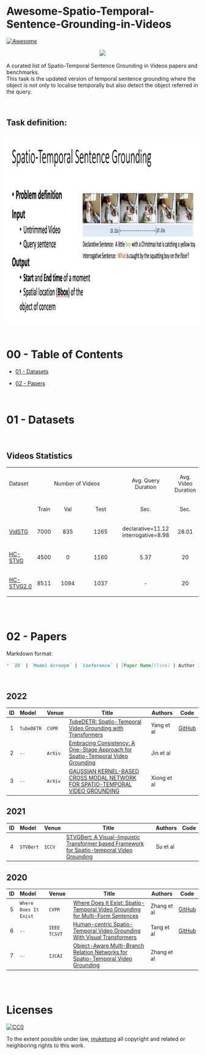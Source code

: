 # Awesome-Spatio-Temporal-Sentence-Grounding-in-Videos
[![Awesome](https://awesome.re/badge.svg)](https://awesome.re)

<p valign="middle"> <p align="center">  
  <img width="250" src="https://camo.githubusercontent.com/1131548cf666e1150ebd2a52f44776d539f06324/68747470733a2f2f63646e2e7261776769742e636f6d2f73696e647265736f726875732f617765736f6d652f6d61737465722f6d656469612f6c6f676f2e737667" "Awesome!">
</p>

A curated list of Spatio-Temporal Sentence Grounding in Videos papers and benchmarks.  <br/>
This task is the updated version of temporal sentence grounding where the object is not only to localise temporally but also detect the object referred in the query.

<br/>

## Task definition:

  <div align="center" valign="middle"><img height="500px" src="figs/pd.png"></div>

<br/>

# 00 - Table of Contents

* [01 - Datasets](#01%20-%20Datasets)
<!-- * [02 - Benchmark Results](#02%20-%20Benchmark%20Results) -->
* [02 - Papers](#03%20-%20Papers)

<br/>

# 01 - Datasets

<br/>

## Videos Statistics

<table style="table-layout: fixed; margin: 0; padding: 0; ">
  <colgroup>
       <col span="0" style="width: 10%;">
       <col span="0" style="width: 10%;">
       <col span="0" style="width: 20%;">
       <col span="0" style="width: 30%;">
       <col span="0" style="width: 20%;">
       <col span="0" style="width: 10%;">
    </colgroup>
  <tr>
    <td> <p valign="middle"> <p align="left">     Dataset         </p></p></td>
    <td colspan="3"> <p valign="middle"> <p align="center">  Number of Videos </p></p></td>
    <td> <p valign="middle"> <p align="center">   Avg. Query<br/>Duration </p></p></td>
    <td> <p valign="middle"> <p align="center">   Avg. Video<br/>Duration </p></p></td>
  </tr>
  <tr>
    <td></td>
    <td> <p valign="middle"> <p align="center"> Train   </p></p></td>
    <td> <p valign="middle"> <p align="center"> Val     </p></p></td>
    <td> <p valign="middle"> <p align="center"> Test    </p></p></td>
    <td><p valign="middle"> <p align="center">  Sec. </p></p></td>
    <td><p valign="middle"> <p align="center">  Sec.   </p></p></td>
  </tr>
  <tr>
    <td> <p valign="middle"> <p align="left">   <a href="http://www.coli.uni-saarland.de/projects/smile/page.php?id=software">VidSTG</a>              </p></p></td>
    <td> <p valign="middle"> <p align="center"> 7000    </p></p></td>
    <td> <p valign="middle"> <p align="center"> 835    </p></p></td>
    <td> <p valign="middle"> <p align="center"> 1265   </p></p></td>
    <td> <p valign="middle"> <p align="center">  declarative=11.12 <br/> interrogative=8.98  </p></p></td>
    <td> <p valign="middle"> <p align="center"> 28.01  </p></p></td>
  </tr>
  <tr>
    <td> <p valign="middle"> <p align="left">   <a href="https://github.com/tzhhhh123/HC-STVG">HC-STVG</a> </p></p></td>
    <td> <p valign="middle"> <p align="center"> 4500 </p></p></td>
    <td> <p valign="middle"> <p align="center"> 0    </p></p></td>
    <td> <p valign="middle"> <p align="center"> 1160 </p></p></td>
    <td> <p valign="middle"> <p align="center"> 5.37 </p></p></td>
    <td> <p valign="middle"> <p align="center"> 20 </p></p></td>
  </tr>
  <tr>
    <td> <p valign="middle"> <p align="left">   <a href="https://github.com/tzhhhh123/HC-STVG">HC-STVG2.0</a> </p></p></td>
    <td> <p valign="middle"> <p align="center"> 8511 </p></p></td>
    <td> <p valign="middle"> <p align="center"> 1094 </p></p></td>
    <td> <p valign="middle"> <p align="center"> 1037 </p></p></td>
    <td> <p valign="middle"> <p align="center"> - </p></p></td>
    <td> <p valign="middle"> <p align="center"> 20 </p></p></td>
  </tr>
</table>

<!-- <br/> -->

<!-- ## Sentences Statistics

<table style="table-layout: fixed; margin: 0; padding: 0; ">
  <colgroup>
       <col span="0" style="width: 10%;">
       <col span="0" style="width: 10%;">
       <col span="0" style="width: 20%;">
       <col span="0" style="width: 30%;">
       <col span="0" style="width: 20%;">
       <col span="0" style="width: 10%;">
    </colgroup>
  <tr>
    <td> <p valign="middle"> <p align="left">     Dataset         </p></p></td>
    <td> <p valign="middle"> <p align="center">   Features<br/>(Download) </p></p></td>
    <td colspan="3"> <p valign="middle"> <p align="center">  Number of Queries </p></p></td>
    <td> <p valign="middle"> <p align="center">   Avg.<br/>Tokens </p></p></td>
    <td> <p valign="middle"> <p align="center">   Total<br/>Tokens </p></p></td>
  </tr>
  <tr>
    <td></td>
    <td></td>
    <td> <p valign="middle"> <p align="center"> Train   </p></p></td>
    <td> <p valign="middle"> <p align="center"> Val     </p></p></td>
    <td> <p valign="middle"> <p align="center"> Test    </p></p></td>
    <td><p valign="middle"> <p align="center">   </p></p></td>
    <td><p valign="middle"> <p align="center"> (Millions)  </p></p></td>
  </tr>
  <tr>
    <td> <p valign="middle"> <p align="left">   <a href="http://www.coli.uni-saarland.de/projects/smile/page.php?id=software">TACoS</a>              </p></p></td>
    <td> <p valign="middle"> <p align="center">       </p></p></td>
    <td> <p valign="middle"> <p align="center"> 10146 </p></p></td>
    <td> <p valign="middle"> <p align="center"> 4589  </p></p></td>
    <td> <p valign="middle"> <p align="center"> 4083  </p></p></td>
    <td> <p valign="middle"> <p align="center"> 10.5  </p></p></td>
    <td> <p valign="middle"> <p align="center"> 0.2   </p></p></td>
  </tr>
  <tr>
    <td> <p valign="middle"> <p align="left">   <a href="https://allenai.org/plato/charades/">Charades-STA</a> </p></p></td>
    <td> <p valign="middle"> <p align="center">       </p></p></td>
    <td> <p valign="middle"> <p align="center"> 12404 </p></p></td>
    <td> <p valign="middle"> <p align="center"> 0     </p></p></td>
    <td> <p valign="middle"> <p align="center"> 3720  </p></p></td>
    <td> <p valign="middle"> <p align="center"> 7.2   </p></p></td>
    <td> <p valign="middle"> <p align="center"> 0.1   </p></p></td>
  </tr>
  <tr>
    <td> <p valign="middle"> <p align="left">   <a href="https://github.com/LisaAnne/LocalizingMoments">DiDeMo</a> </p></p></td>
    <td> <p valign="middle"> <p align="center">       </p></p></td>
    <td> <p valign="middle"> <p align="center"> 33005 </p></p></td>
    <td> <p valign="middle"> <p align="center"> 4180  </p></p></td>
    <td> <p valign="middle"> <p align="center"> 4021  </p></p></td>
    <td> <p valign="middle"> <p align="center"> 8.0   </p></p></td>
    <td> <p valign="middle"> <p align="center"> 0.3   </p></p></td>
  </tr>
  <tr>
    <td> <p valign="middle"> <p align="left">   <a href="http://cs.stanford.edu/people/ranjaykrishna/densevid/">ActivityNet Captions</a>             </p></p></td>
    <td> <p valign="middle"> <p align="center">       </p></p></td>
    <td> <p valign="middle"> <p align="center"> 37421 </p></p></td>
    <td> <p valign="middle"> <p align="center"> 17505 (val1)<br/>17031(val2) </p></p></td>
    <td> <p valign="middle"> <p align="center"> ?     </p></p></td>
    <td> <p valign="middle"> <p align="center"> 14.8  </p></p></td>
    <td> <p valign="middle"> <p align="center"> 1.0   </p></p></td>
  </tr>
  <tr>
    <td> <p valign="middle"> <p align="left">   <a href="">MAD</a> </p></p></td>
    <td> <p valign="middle"> <p align="center"> <a href="">CLIP</a></p></p></td>
    <td> <p valign="middle"> <p align="center"> 280183    </p></p></td>
    <td> <p valign="middle"> <p align="center"> 32064     </p></p></td>
    <td> <p valign="middle"> <p align="center"> 72044    </p></p></td>
    <td> <p valign="middle"> <p align="center"> 12.7 </p></p></td>
    <td> <p valign="middle"> <p align="center"> 5.0 </p></p></td>
  </tr>
</table>

</br> -->

<!-- ## Language Statistics - (Unique tokens)

<table style="table-layout: fixed; margin: 0; padding: 0; ">
  <colgroup>
       <col span="0" style="width: 10%;">
       <col span="0" style="width: 10%;">
       <col span="0" style="width: 20%;">
       <col span="0" style="width: 30%;">
       <col span="0" style="width: 20%;">
       <col span="0" style="width: 10%;">
    </colgroup>
  <tr>
    <td> <p valign="middle"> <p align="left">    Dataset    </p></p></td>
    <td> <p valign="middle"> <p align="center">  Adjectives </p></p></td>
    <td> <p valign="middle"> <p align="center">  Nouns      </p></p></td>
    <td> <p valign="middle"> <p align="center">  Verbs      </p></p></td>
    <td> <p valign="middle"> <p align="center">  Vocabulary </p></p></td>
  </tr>
  <tr>
    <td> <p valign="middle"> <p align="left">   <a href="http://www.coli.uni-saarland.de/projects/smile/page.php?id=software">TACoS</a>              </p></p></td>
    <td> <p valign="middle"> <p align="center"> 0.2 K  </p></p></td>
    <td> <p valign="middle"> <p align="center"> 0.9 K  </p></p></td>
    <td> <p valign="middle"> <p align="center"> 0.6 K  </p></p></td>
    <td> <p valign="middle"> <p align="center"> 2.3 K  </p></p></td>
  </tr>
  <tr>
    <td> <p valign="middle"> <p align="left">   <a href="https://allenai.org/plato/charades/">Charades-STA</a> </p></p></td>
    <td> <p valign="middle"> <p align="center"> 0.1 K  </p></p></td>
    <td> <p valign="middle"> <p align="center"> 0.6 K  </p></p></td>
    <td> <p valign="middle"> <p align="center"> 0.4 K  </p></p></td>
    <td> <p valign="middle"> <p align="center"> 1.3 K  </p></p></td>
  </tr>
  <tr>
    <td> <p valign="middle"> <p align="left">   <a href="https://github.com/LisaAnne/LocalizingMoments">DiDeMo</a> </p></p></td>
    <td> <p valign="middle"> <p align="center"> 0.6 K </p></p></td>
    <td> <p valign="middle"> <p align="center"> 4.1 K  </p></p></td>
    <td> <p valign="middle"> <p align="center"> 1.9 K  </p></p></td>
    <td> <p valign="middle"> <p align="center"> 7.5 K  </p></p></td>
  </tr>
  <tr>
    <td> <p valign="middle"> <p align="left">   <a href="http://cs.stanford.edu/people/ranjaykrishna/densevid/">ActivityNet Captions</a>             </p></p></td>
    <td> <p valign="middle"> <p align="center"> 1.1 K  </p></p></td>
    <td> <p valign="middle"> <p align="center"> 7.4 K  </p></p></td>
    <td> <p valign="middle"> <p align="center"> 3.7 K  </p></p></td>
    <td> <p valign="middle"> <p align="center"> 15.4 K </p></p></td>
  </tr>
  <tr>
    <td> <p valign="middle"> <p align="left">   <a href="https://github.com/Soldelli/MAD">MAD</a> </p></p></td>
    <td> <p valign="middle"> <p align="center"> 5.3 K  </p></p></td>
    <td> <p valign="middle"> <p align="center"> 35.5 K </p></p></td>
    <td> <p valign="middle"> <p align="center"> 13.1 K </p></p></td>
    <td> <p valign="middle"> <p align="center"> 61.4 K </p></p></td>
  </tr>
</table>



<!-- 
<br/><br/>

# 02 - Benchmark Results
* Evaluation metric: Recall@k for IoU=m ([link](https://medium.com/qloo/popular-evaluation-metrics-in-recommender-systems-explained-324ff2fb427d)).

* NOTE: For Activitynet-Captions, val1 / val2 or a combination of the two splits is used for evaluation. The most common choice is to use val1 as a validation set and val2 as a testing set. This is necessary as the official test set is withheld for competitions purposes. 

### Methods can be classified in:
* FS: Fully supervised
* WS: Weakly supervised
* RL: Reinforcement Learning

### Format
```markdown
* `Model` [ID](link) | `Features` |  R@k IoU=m |...| R@k IoU=m | Method |
```

Hit the paper `ID` to fast-forward to the paper details (link to pdf, venue, year, author and link to GitHub repo).

<br/>

### ActivityNet Captions (val 1)

| Models&nbsp;&nbsp;&nbsp;&nbsp;&nbsp;&nbsp;&nbsp;&nbsp;&nbsp;&nbsp;&nbsp;&nbsp;&nbsp;&nbsp;&nbsp;&nbsp;&nbsp;&nbsp;&nbsp; | Features &nbsp;&nbsp;&nbsp;| R@1<br/>IoU0.3 | R@1<br/>IoU0.5 | R@1<br/>IoU0.7 | R@5<br/>IoU0.3 | R@5<br/>IoU0.5| R@5<br/>IoU0.7| Method |
| :---                       |:---:| :---: | :---: | :---: | :---: | :---: | :---: | :---:  | 
| ACRN          [[12]](#2018)| C3D | 31.29 | 16.17 |   -   |   -   |   -   |   -   | FS
| A2C           [[19]](#2019)| C3D |   -   | 36.90 |   -   |   -   |   -   |   -   | RL
| DEBUG         [[27]](#2019)| C3D | 55.91 | 39.72 |   -   |   -   |   -   |   -   | FS
| ExCL          [[28]](#2019)| I3D | 63.00 | 43.60 | 23.60 |   -   |   -   |   -   | FS
| TSP-PRL       [[37]](#2020)| C3D | 56.08 | 38.76 |   -   |   -   |   -   |   -   | RL
| GDP           [[40]](#2020)| C3D | 56.17 | 39.27 |   -   |   -   |   -   |   -   | FS
| DRN           [[41]](#2020)| C3D |   -   | 42.49 | 22.25 |   -   | 71.85 | 45.96 | FS
| VSLNet        [[48]](#2020)| I3D | 63.16 | 43.22 | 26.16 |   -   |   -   |   -   | FS

<br/>

### ActivityNet Captions (val 2)

| Models | Features | R@1<br/>IoU0.3 | R@1<br/>IoU0.5 | R@1<br/>IoU0.7 | R@5<br/>IoU0.3 | R@5<br/>IoU0.5| R@5<br/>IoU0.7| Method |
| :---                       |:---:| :---: | :---: | :---: | :---: | :---: | :---: | :---:  | 
| CTRL          [[6]](#2017)  | C3D | 47.43 | 29.01 |   -   | 75.32 | 59.17 |   -   | FS 
| TGN [[10]](#2018) | C3D<br/>VGG16<br/>Inception-V4 | 43.81<br/>42.24<br/>45.51 | 27.93<br/>23.90<br/>28.47 | 11.86<br/>-<br/>- | 54.56<br/>51.82<br/>57.32 | 44.20<br/> 40.17<br/>43.33 | 24.84<br/>-<br/>- | FS
| QSPN          [[17]](#2019) | C3D | 52.12 | 33.26 |   -   | 77.72 | 62.39 |   -   | FS
| WSDEC-W       [[26]](#2019) |     |  62.7 | 42.00 | 23.3  |   -   |   -   |   -   | WS
| WSLLN         [[26]](#2019) |     |  75.4 | 42.80 | 22.7  |   -   |   -   |   -   | WS 
| CMIN          [[29]](#2019) | C3D | 64.41 | 44.62 | 24.48 | 82.39 | 69.66 | 52.96 | FS
| 2D-TAN (pool) [[38]](#2020) | C3D | 59.45 | 44.51 | 26.54 | 85.53 | 77.13 | 61.96 | FS
| 2D-TAN (conv) [[38]](#2020) | C3D | 58.75 | 44.05 | 27.38 | 85.65 | 76.65 | 62.26 | FS
| SCN           [[39]](#2020) | C3D | 47.23 | 29.22 |   -   | 71.45 | 55.69 |   -   | WS
| DRN           [[41]](#2020) | C3D |   -   | 45.45 | 24.36 |   -   | 77.97 | 50.30 | FS
| HVTG          [[45]](#2020) | OBJ | 57.60 | 40.15 | 18.27 |   -   |   -   |   -   | FS
| PMI           [[46]](#2020) | C3D | 59.69 | 38.28 | 17.83 |   -   |   -   |   -   | FS
| DPIN          [[54]](#2020) | C3D | 62.40 | 47.27 | 28.31 | 87.52 | 77.45 | 60.03 | FS
| FIAN          [[55]](#2020) | C3D | 64.10 | 47.90 | 29.81 | 87.59 | 77.64 | 59.66 | FS
| CSMGAN        [[56]](#2020) | C3D | 68.52 | 49.11 | 29.15 | 87.68 | 77.43 | 59.63 | FS
| SMRN          [[58]](#2020) | C3D |   -   | 42.97 | 26.79 |   -   | 76.46 | 60.51 | FS
| VLG-Net       [[67]](#2021) | C3D |   -   | 46.32 | 29.82 |   -   | 77.15 | 63.33 | FS

<br/>

### ActivityNet Captions (val 1 + val2)

| Models&nbsp;&nbsp;&nbsp;&nbsp;&nbsp;&nbsp;&nbsp;&nbsp;&nbsp;&nbsp;&nbsp;&nbsp;&nbsp;&nbsp;&nbsp;&nbsp;&nbsp;&nbsp;&nbsp; | Features &nbsp;&nbsp;&nbsp;| R@1<br/>IoU0.3 | R@1<br/>IoU0.5 | R@1<br/>IoU0.7 | R@5<br/>IoU0.3 | R@5<br/>IoU0.5| R@5<br/>IoU0.7| Method |
| :---                       |:---:| :---: | :---: | :---: | :---: | :---: | :---: | :---:  | 
| QSPN          [[17]](#2019)| C3D | 45.30 | 27.70 | 13.60 | 75.70 | 59.20 | 38.30 | FS  
| ABLR          [[20]](#2019)| C3D | 55.67 | 36.79 |   -   |   -   |   -   |   -   | RL
| SCDM          [[25]](#2019)| C3D | 54.80 | 36.75 | 19.86 | 77.29 | 64.99 | 41.53 | FS
| CBP           [[36]](#2020)| C3D | 54.30 | 35.76 | 17.80 | 77.63 | 65.89 | 46.20 | FS
| LGI           [[43]](#2020)| C3D | 58.52 | 41.51 | 23.07 |   -   |   -   |   -   | FS
| TripNet       [[47]](#2020)| C3D | 48.42 | 32.19 | 13.93 |   -   |   -   |   -   | RL
| TMLGA         [[49]](#2020)| I3D | 51.28 | 33.04 | 19.26 |   -   |   -   |   -   | FS
  
<br/>

### TACoS (test)

| Models&nbsp;&nbsp;&nbsp;&nbsp;&nbsp;&nbsp;&nbsp;&nbsp;&nbsp;&nbsp;&nbsp;&nbsp;&nbsp;&nbsp;&nbsp;&nbsp;&nbsp;&nbsp;&nbsp; | Features | R@1<br/>IoU0.1 | R@1<br/>IoU0.3 | R@1<br/>IoU0.5 | R@1<br/>IoU0.7 | R@5<br/>IoU0.1 | R@5<br/>IoU0.3 | R@5<br/>IoU0.5| R@5<br/>IoU0.7| Method |
| :---                       |  :---:  | :---: | :---: | :---: | :---: | :---: | :---: | :---: | :---: | :---: | 
| CTRL          [[6]](#2017) |   C3D   | 24.32 | 18.32 | 13.30 |   -   | 48.73 | 36.69 | 25.42 |   -   | FS
| TGN           [[10]](#2018)|   C3D   | 41.87 | 21.77 | 18.90 | 11.88 | 53.40 | 39.06 | 31.02 | 15.26 | FS
| ACRN          [[12]](#2018)|   C3D   | 24.22 | 19.52 | 14.62 |   -   | 47.42 | 34.97 | 24.88 |   -   | FS
| MCF           [[13]](#2019)|   C3D   | 25.84 | 18.64 | 12.53 |   -   | 52.96 | 37.13 | 24.73 |   -   | FS
| ROLE          [[14]](#2018)|   C3D   | 20.37 | 15.38 |  9.94 |   -   | 45.45 | 31.17 | 20.13 |   -   | FS
| VAL           [[15]](#2018)|   C3D   | 25.74 | 19.76 | 14.74 |   -   | 51.87 | 38.55 | 26.52 |   -   | FS
| QSPN          [[17]](#2019)|   C3D   | 25.31 | 20.15 | 15.23 |   -   | 53.21 | 36.72 | 25.30 |   -   | FS
| ABLR          [[20]](#2019)|   C3D   | 34.70 | 19.50 |  9.40 |   -   |   -   |   -   |   -   |   -   | FS
| SAP           [[21]](#2019)|  VGG16  | 31.15 |   -   | 18.24 |   -   | 53.51 |   -   | 28.11 |   -   | FS
| SMRL          [[24]](#2019)|  VGG16  | 26.51 | 20.25 | 15.95 |   -   | 50.01 | 38.47 | 27.84 |   -   | RL
| SCDM          [[25]](#2019)|   C3D   |   -   | 26.11 | 21.17 |   -   |   -   | 40.16 | 32.18 |   -   | FS
| DEBUG         [[27]](#2019)|   C3D   | 41.15 | 23.45 | 11.72 |   -   |   -   |   -   |   -   |   -   | FS
| ExCL          [[28]](#2019)|   I3D   |   -   | 45.50 | 28.00 | 13.80 |   -   |   -   |   -   |   -   | FS
| CMIN          [[29]](#2019)| C3D<br/>I3D | 36.88<br/>41.73 | 27.33<br/>32.35  | 19.57<br/>22.54  |-<br/>- | 64.93<br/>69.15 | 43.35<br/>50.75 | 28.53<br/>32.11 | -<br/>- | FS
| SLTA     [[31]](#2019)|C3D +<br/>FRCNN| 23.13 | 17.07 | 11.92 |   -   | 46.52 | 32.90 | 20.86 |   -   | FS
| ACL-K         [[32]](#2019)|   C3D    | 31.64 | 24.17 | 20.01 |   -   | 57.85 | 42.15 | 30.66 |   -   | FS
| CBP           [[36]](#2020)|   C3D    |   -   | 27.31 | 24.79 | 19.10 |   -   | 43.64 | 37.40 | 25.59 | FS
| 2D-TAN (Pool) [[38]](#2020)|   C3D    | 47.59 | 37.29 | 25.32 |   -   | 70.31 | 57.81 | 45.04 |   -   | FS
| 2D-TAN convl) [[38]](#2020)|   C3D    | 46.44 | 35.22 | 25.19 |   -   | 74.43 | 56.94 | 44.21 |   -   | FS
| GDP           [[40]](#2020)|   C3D    | 39.68 | 24.14 | 13.50 |   -   |   -   |   -   |   -   |   -   | FS
| DRN           [[41]](#2020)|   C3D    |   -   |   -   | 23.17 |   -   |   -   |   -   | 33.36 |   -   | FS
| TripNet       [[47]](#2020)|   C3D    |   -   | 23.95 | 19.17 | 9.52  |   -   |   -   |   -   |   -   | RL
| VSLNet        [[48]](#2020)|   I3D    | 29.61 | 24.27 | 20.03 |   -   |   -   |   -   |   -   |   -   | FS
| TMLGA         [[49]](#2020)|   I3D    |   -   | 24.54 | 21.65 | 16.46 |   -   |   -   |   -   |   -   | FS
| DPIN          [[54]](#2020)|   C3D    | 59.04 | 46.74 | 32.92 |   -   | 75.78 | 62.16 | 50.26 |   -   | FS 
| FIAN          [[55]](#2020)|   C3D    | 39.55 | 33.87 | 28.58 |   -   | 56.14 | 47.76 | 39.16 |   -   | FS 
| CSMGAN        [[56]](#2020)|   C3D    | 42.74 | 33.90 | 27.09 |   -   | 68.97 | 53.98 | 41.22 |   -   | FS 
| SMRN          [[58]](#2020)|   C3D    | 50.44 | 42.49 | 32.07 |   -   | 77.28 | 66.63 | 52.84 |   -   | FS
| LGN           [[64]](#2020)|   C3D    | 52.46 | 41.71 | 30.57 |   -   | 76.86 | 63.06 | 50.76 |   -   | FS
| VLG-Net       [[67]](#2021)|   C3D    | 57.21 | 45.46 | 34.19 |   -   | 81.80 | 70.38 | 56.56 |   -   | FS 

<br/>

### DiDeMo (test)

| Models &nbsp;&nbsp;&nbsp;&nbsp;&nbsp;&nbsp;&nbsp;&nbsp;&nbsp;&nbsp;&nbsp;&nbsp;&nbsp;&nbsp;&nbsp;&nbsp;&nbsp;&nbsp;&nbsp;&nbsp;&nbsp;| Features | R@1<br/>IoU0.5 | R@1<br/>IoU0.7 | R@1<br/>IoU1.0 | R@5<br/>IoU0.5 | R@5<br/>IoU0.7 | R@5<br/>IoU1.0 | Method |
| :---                       |  :---:      | :---: | :---: | :---: | :---: | :---: | :---: | :---: |
| MCN           [[5]](#2017) | VGG16<br/>Flow<br/>VGG16+Flow<br/>VGG16+Flow+TEF     |   -<br/>-<br/>-<br/>-   | -<br/>-<br/>-<br/>- | 13.10<br/>18.35<br/>19.88<br/>28.10  |   -<br/>-<br/>-<br/>-   | -<br/>-<br/>-<br/>- | 44.82<br/>56.25<br/>62.39<br/>78.21 |  FS
| TMN           [[9]](#2018) | VGG16<br/>Flow<br/>VGG16+Flow|   -<br/>-<br/>   | -<br/>-<br/>- | 18.71<br/>19.90<br/>22.92  | -<br/>-<br/>- | -<br/>-<br/>- | 72.97<br/>75.14<br/>76.08 | FS
| TGN           [[10]](#2018)| VGG16<br/>Flow<br/>VGG16+Flow|   -<br/>-<br/>   | -<br/>-<br/>- | 24.28<br/>27.52<br/>28.23  | -<br/>-<br/>- | -<br/>-<br/>- | 71.43<br/>76.94<br/>79.26 | FS
| ACRN          [[12]](#2018)|    VGG16    | 27.44 | 16.65 |   -   | 69.43 | 29.45 |   -   | FS
| ROLE          [[14]](#2018)|    VGG16    | 29.40 | 15.68 |   -   | 70.72 | 33.08 |   -   | FS
| MAN           [[22]](#2019)|     TAN     |   -   |   -   | 27.02 |   -   |   -   | 81.70 | FS
| TGA           [[23]](#2019)| VGG16+Flow  |   -   |   -   | 12.19 |   -   |   -   | 39.74 | WS
| SMRL          [[24]](#2019)| VGG16+FRCNN |   -   |   -   | 31.06 |   -   |   -   | 80.45 | RL
| WSLLN         [[26]](#2019)| VGG16<br/>Flow|-<br/>-|-<br/>-| 19.40<br/>18.40  |-<br/>-|-<br/>-| 53.10<br/>54.40 | WS
| SLTA          [[31]](#2019)| VGG16+FRCNN | 30.92 | 17.16 |   -   | 70.18 | 33.87 |   -   | FS
|VLANet         [[44]](#2020)|    VGG16    |   -   |   -   | 19.32 |   -   |   -   | 65.68 | WS
| RTBPN         [[51]](#2020)| VGG16<br/>Flow<br/>VGG16+Flow|   -<br/>-<br/>   | -<br/>-<br/>- | 20.38<br/>20.52<br/>20.79  | -<br/>-<br/>- | -<br/>-<br/>- | 55.88<br/>57.72<br/>60.26 | WS 
| VLG-Net       [[67]](#2021)|    VGG16    | 33.35 | 25.57 | 25.57 | 88.86 | 71.72 | 71.65 | FS
| LoGAN         [[69]](#2020)|  VGG16+Flow |   -   |    -  | 39.20 |   -   |   -   | 64.04 | WS 
 
<br/>

### Charades-STA (test)

| Models        | Features   | R@1<br/>IoU0.3 | R@1<br/>IoU0.5 | R@1<br/>IoU0.7 | R@5<br/>IoU0.3 | R@5<br/>IoU0.5 | R@5<br/>IoU0.7 | Method |
| :---                       |     :---:    | :---: | :---: | :---: | :---: | :---: | :---: | :---: |
| CTRL          [[6]](#2017) |      C3D     |   -   | 23.63 | 8.89  |   -   | 58.92 | 29.52 | FS
| ACRN          [[12]](#2018)|      C3D     |   -   | 20.26 | 7.64  |   -   | 71.99 | 27.79 | FS
| ROLE          [[14]](#2018)|      C3D     |   -   | 21.74 | 7.82  |   -   | 70.37 | 30.06 | FS
| VAL           [[15]](#2018)|      C3D     |   -   | 23.12 | 9.16  |   -   | 61.26 | 27.98 | FS
| ASST          [[16]](#2018)|      C3D     |   -   | 42.72 | 24.06 |   -   | 71.32 | 43.98 | FS
| QSPN          [[17]](#2019)|      C3D     | 54.70 | 35.60 | 15.80 | 95.80 | 79.40 | 45.40 | FS
| ABLR          [[20]](#2019)|      C3D     |   -   | 24.36 | 9.01  |   -   |   -   |   -   | FS
| SAP           [[21]](#2019)|     VGG16    |   -   | 27.42 | 13.36 |   -   | 66.37 | 38.15 | FS
| MAN           [[22]](#2019)|VGG16<br/>I3D | -<br/>- | 41.24<br/>46.53 | 20.54<br/>22.72 | -<br/>- | 83.21<br/>86.23 | 51.85<br/>53.72 | FS
| TGA           [[23]](#2019)|      ---     | 32.14 | 19.94 | 8.84  | 56.58 | 65.52 | 33.51 | WS |
| SMRL          [[24]](#2019)|     VGG16    |   -   | 24.36 | 11.17 |   -   | 61.25 | 32.08 | RL
| SCDM          [[25]](#2019)|      I3D     |   -   | 54.44 | 33.43 |   -   | 74.43 | 58.08 | FS
| DEBUG         [[27]](#2019)|      C3D     |   -   | 37.39 | 17.69 |   -   |   -   |   -   | FS
| ExCL          [[28]](#2019)|      I3D     | 65.10 | 44.10 | 22.40 |   -   |   -   |   -   | FS
| SLTA          [[31]](#2019)|   C3D+FRCNN  |   -   | 22.81 |  8.25 |   -   | 72.39 | 31.46 | FS
| ACL           [[32]](#2019)|      C3D     |   -   | 26.47 | 11.23 |   -   | 61.51 | 33.23 | FS
| ACL-K         [[32]](#2019)|      C3D     |   -   | 30.48 | 12.20 |   -   | 64.84 | 35.13 | FS
| CBP           [[36]](#2020)|      C3D     |   -   | 36.80 | 18.87 |   -   | 70.94 | 50.19 | FS
| TSP-PRL       [[37]](#2020)|      C3D     |   -   | 37.39 | 17.69 |   -   |   -   |   -   | RL
| TSP-PRL       [[37]](#2020)|  Two Streams |   -   | 45.30 | 24.73 |   -   |   -   |   -   | RL
| 2D-TAN (pool) [[38]](#2020)|     VGG16    |   -   | 39.70 | 23.31 |   -   | 80.32 | 51.26 | FS
| 2D-TAN (conv) [[38]](#2020)|     VGG16    |   -   | 39.81 | 23.25 |   -   | 79.33 | 52.15 | FS
| SCN           [[39]](#2020)|      C3D     | 42.96 |  23.58 | 9.97 | 95.56 | 71.80 | 38.87 | WS
| GDP           [[40]](#2020)|      C3D     |   -   | 39.47 | 18.49 |   -   |   -   |   -   | FS
| DRN           [[41]](#2020)| VGG16<br/>C3D<br/>I3D    |   -<br/>-<br/>-   | 42.90<br/>45.40<br/>53.09 | 23.68<br/>26.40<br/>31.75 |   -<br/>-<br/>-   | 87.80<br/>88.01<br/>89.06 | 54.87<br/>55.38<br/>60.05 | FS
| LGI           [[43]](#2020)|      I3D     |   -   | 59.46 | 35.48 |   -   |   -   |   -   | FS
| VLANet        [[44]](#2020)|      C3D     |   -   |  31.83 | 14.17 |   -   | 82.85 | 33.09 | WS
| HVTG          [[45]](#2020)|     FRCNN    |   -   | 47.27 | 23.30 |   -   |   -   |   -   | FS
| PMI           [[46]](#2020)|      C3D     |   -   | 39.73 | 19.27 |   -   |   -   |   -   | FS
| TripNet       [[47]](#2020)|      C3D     | 51.33 | 38.29 | 16.07 |   -   |   -   |   -   | RL
| VSLNet        [[48]](#2020)|      I3D     |   -   | 54.19 | 35.22 |   -   |   -   |   -   | FS
| TMLGA         [[49]](#2020)|      I3D     | 67.53 | 52.02 | 33.74 |   -   |   -   |   -   | FS
| RTBPN         [[51]](#2020)|      C3D     | 60.04 | 32.36 | 13.24 | 97.48 | 71.85 | 41.18 | WS
| DPIN          [[54]](#2020)|     VGG16    |   -   | 47.98 | 26.96 |   -   | 85.53 | 55.00 | FS
| FIAN          [[55]](#2020)|      I3D     |   -   | 58.55 | 37.72 |   -   | 87.80 | 63.52 | FS
| WSTG          [[61]](#2020)|      ---     | 39.80 | 27.30 | 12.90 |   -   |   -   |   -   | WS
| LGN           [[64]](#2020)|     VGG16    |   -   | 48.15 | 26.67 |   -   | 86.80 | 53.01 | FS
| LoGAN         [[69]](#2020)|      C3D     |   -   |  34.68 | 14.54 |   -   | 74.30 | 39.11 | WS
| AVMR          [[53]](#2020)|    ResNet    | 77.72 | 54.59 |   -   | 88.92 | 72.78 |   -   | WS -->

<br/><br/>

# 02 - Papers
Markdown format:

```markdown
* `ID` | `Model Acronym` | `Conference` | [Paper Name](link) | Author 1 et al |  [GitHub](link)
```

<br/>

## 2022

|ID| Model | Venue | Title | Authors | Code  |
| :---: | :--- | :--- | --- | ---------- | :---: |
|1| `TubeDETR` | `CVPR`| [TubeDETR: Spatio-Temporal Video Grounding with Transformers](https://arxiv.org/abs/2203.16434) | Yang et al | [GitHub](https://github.com/antoyang/TubeDETR)
|2| `--` | `ArXiv`| [Embracing Consistency: A One-Stage Approach for Spatio-Temporal Video Grounding](https://arxiv.org/pdf/2209.13306.pdf) | Jin et al | 
|3| `--` | `ArXiv`| [GAUSSIAN KERNEL-BASED CROSS MODAL NETWORK FOR SPATIO-TEMPORAL VIDEO GROUNDING](https://arxiv.org/pdf/2207.00744.pdf) | Xiong et al | 



## 2021

|ID| Model | Venue | Title | Authors | Code  |
| :---: | :--- | :--- | --- | ---------- | :---: |
|4| `STVBert` | `ICCV`| [STVGBert: A Visual-linguistic Transformer based Framework for Spatio-temporal Video Grounding](https://openaccess.thecvf.com/content/ICCV2021/papers/Yang_SAT_2D_Semantics_Assisted_Training_for_3D_Visual_Grounding_ICCV_2021_paper.pdf) | Su et al | 


## 2020

|ID| Model | Venue | Title | Authors | Code  |
| :---: | :--- | :--- | --- | ---------- | :---: |
|5| `Where Does It Exist` | `CVPR`| [Where Does It Exist: Spatio-Temporal Video Grounding for Multi-Form Sentences](https://arxiv.org/abs/2001.06891) | Zhang et al | [GitHub](https://github.com/Guaranteer/VidSTG-Dataset)
|6| `--` | `IEEE TCSVT`| [Human-centric Spatio-Temporal Video Grounding With Visual Transformers](https://arxiv.org/abs/2201.02848) | Tang et al | [GitHub](https://github.com/tzhhhh123/HC-STVG)
|7| `--` | `IJCAI`| [Object-Aware Multi-Branch Relation Networks for Spatio-Temporal Video Grounding](https://www.ijcai.org/proceedings/2020/0149.pdf) | Zhang et al |




<!-- ## Analysis and Surveys
|ID| Model | Venue | Title | Authors  | Code  |
| :---: | :---: | :--- | --- | ---------- | :---: |
|-  |`--`  | `BMVC 2020` | [Uncovering Hidden Challenges in Query-Based Video Moment Retrieval](https://arxiv.org/pdf/2009.00325.pdf) | Otani et al | 
|-  |`--`  | `AAAI 2022`  | [A Closer Look at Temporal Sentence Grounding in Videos: Datasets and Metrics](https://arxiv.org/pdf/2101.09028.pdf) | Yuan et al | [GitHub](https://github.com/yytzsy/grounding_changing_distribution)
|-  |`--`  | `ArXiv 2021` | [A Survey on Temporal Sentence Grounding in Videos](https://arxiv.org/pdf/2109.08039.pdf) | LAN et al | 
|-  |`--`  | `ArXiv 2022` | [he Elements of Temporal Sentence Grounding in Videos: A Survey and Future Directions](https://arxiv.org/pdf/2201.08071.pdf) | Zhang et al | 
|-| `--` | `Arxiv`| [A Survey on Natural Language Video Localization](https://arxiv.org/abs/2104.00234) | Liu et al |


<br/>

## Early works
|ID| Model | Venue | Title | Authors  | Code  |
| :---: | :---: | :--- | --- | ---------- | :---: |
|1|`--`  | `ACL 2013`    | [Grounded Language Learning from Video Described with Sentences](https://www.aclweb.org/anthology/P13-1006/) |  Yu et al
|2|`--`  | `CVPR 2014`   | [Visual Semantic Search: Retrieving Videos via Complex Textual Queries](<https://www.cv-foundation.org/openaccess/content_cvpr_2014/papers/Lin_Visual_Semantic_Search_2014_CVPR_paper.pdf>) |  Lin et al
|3|`--`  | `AAAI 2015`   |  [Jointly Modeling Deep Video and Compositional Text to Bridge Vision and Language in a Unified Framework](https://www.aaai.org/ocs/index.php/AAAI/AAAI15/paper/view/9734) | Xu et al
|4|`--`  |  `IJCAI 2016` | [Unsupervised Alignment of Actions in Video with Text Descriptions](https://pdfs.semanticscholar.org/5893/7d427ff36e1470b18120245148355047e4ea.pdf) |  Song et al
 
 <br/>

## 2017

|ID| Model | Venue | Title | Authors  | Code  |
| :---: | :--- | :--- | --- | ---------- | :---: |
|5| `MCN`   | `ICCV`  | [Localizing Moments in Video with Natural Language](https://arxiv.org/abs/1708.01641)  | Hendricks et al | [GitHub](https://github.com/LisaAnne/LocalizingMoments)|
|6| `CTRL`  | `ICCV`  | [TALL: Temporal Activity Localization via Language Query](https://arxiv.org/abs/1705.02101)  | Gao et al | [GitHub](<https://github.com/jiyanggao/TALL>)  |
|7| `--`    | `ArXiv` | [Where to Play: Retrieval of Video Segments using Natural-Language Queries](<https://arxiv.org/abs/1707.00251>) | Lee et al | 

<br/>

## 2018

|ID| Model | Venue | Title | Authors | Code  |
| :---: | :--- | :--- | --- | ---------- | :---: |
|8|`FIFO` | `ECCV`   | [Find and Focus: Retrieve and Localize Video Events with Natural Language Queries](<http://openaccess.thecvf.com/content_ECCV_2018/papers/Dian_SHAO_Find_and_Focus_ECCV_2018_paper.pdf>) | Shao et al | | 
|9|`TMN`  | `ECCV`   | [Temporal Modular Networks for Retrieving Complex Compositional Activities in Videos](<http://svl.stanford.edu/assets/papers/liu2018eccv.pdf>)  | Liu et al | |
|10|`TGN`  | `EMNLP`  | [Temporally Grounding Natural Sentence in Video](<https://aclweb.org/anthology/papers/D/D18/D18-1015/>)  | Chen et al | [GitHub](https://github.com/JaywongWang/TGN)
|11|`TEMPO`| `EMNLP`  | [Localizing Moments in Video with Temporal Language](<https://arxiv.org/abs/1809.01337>)                 | Hendricks et al | [GitHub](https://github.com/LisaAnne/TemporalLanguageRelease)
|12|`ACRN` | `SIGIR`  | [Attentive Moment Retrieval in Videos](http://staff.ustc.edu.cn/~hexn/papers/sigir18-video-retrieval.pdf)| Liu et al | [GitHub](https://sigir2018.wixsite.com/acrn)
|13|`MCF`  | `IJCAI`  | [Multi-modal Circulant Fusion for Video-to-Language and Backward](https://pdfs.semanticscholar.org/e2e5/cef45c60c52fb0d0415cca6cbf35beab3873.pdf) | Wu et al | [GitHub](<https://github.com/AmingWu/Multi-modal-Circulant-Fusion/>)
|14|`ROLE` | `ACM MM` | [Cross-modal Moment Localization in Videos](https://liqiangnie.github.io/paper/p843-liu.pdf)             |  Liu et al |  [GitHub](https://acmmm18.wixsite.com/role)
|15|`VAL`  | `PRCM`   | [VAL: Visual-attention action localizer](https://link.springer.com/content/pdf/10.1007%2F978-3-030-00767-6_32.pdf) | Song et al 
|16|`ASST` | `ArXiv`  | [Attentive Sequence to Sequence Translation for Localizing Clips of Interest by Natural Language Descriptions](https://arxiv.org/pdf/1808.08803.pdf) | Ning et al 

<br/>

## 2019
|ID| Model | Venue | Title | Authors | Code  |
| :---: | :--- | :--- | --- | ---------- | :---: |
|17|`QSPN`| `AAAI` | [Multilevel Language and Vision Integration for Text-to-Clip Retrieval](<https://arxiv.org/abs/1804.05113>)| Xu et al | [GitHub](<https://github.com/VisionLearningGroup/Text-to-Clip_Retrieval>)
|18|`LNet`| `AAAI` | [Localizing Natural Language in Videos ](https://www.aaai.org/ojs/index.php/AAAI/article/view/4827/4700)| Chen et al
|19|`A2C` | `AAAI` | [Read, Watch, and Move: Reinforcement Learning for Temporally Grounding Natural Language Descriptions in Videos](https://arxiv.org/abs/1901.06829)| Dongliang et al | [GitHub](https://github.com/WuJie1010/Temporally-language-grounding)
|20|`ABLR`| `AAAI` | [To Find Where You Talk: Temporal Sentence Localization in Video with Attention Based Location Regression](http://arxiv.org/abs/1804.07014)| Yuan et al | [GitHub](https://github.com/yytzsy/ABLR_GitHub)
|21|`SAP` | `AAAI` | [Semantic Proposal for Activity Localization in Videos via Sentence Query](http://yugangjiang.info/publication/19AAAI-actionlocalization.pdf)| Chen et al
|22|`MAN`| `CVPR` | [MAN: Moment Alignment Network for Natural Language Moment Retrieval via Iterative Graph Adjustment](https://arxiv.org/abs/1812.00087)| Zhang et al | [GitHub](https://github.com/dazhang-cv/MAN)
|23|`TGA`| `CVPR` | [Weakly Supervised Video Moment Retrieval From Text Queries](<https://arxiv.org/abs/1904.03282>)| Mithun et al | [GitHub](https://github.com/niluthpol/weak_supervised_video_moment)
|24|`SMRL`| `CVPR` | [Language-Driven Temporal Activity Localization_ A Semantic Matching Reinforcement Learning Model](<http://openaccess.thecvf.com/content_CVPR_2019/papers/Wang_Language-Driven_Temporal_Activity_Localization_A_Semantic_Matching_Reinforcement_Learning_Model_CVPR_2019_paper.pdf>)|  Wang et al 
|25|`SCDM`| `NIPS` | [Semantic Conditioned Dynamic Modulation for Temporal Sentence Grounding in Videos](https://arxiv.org/pdf/1910.14303.pdf)| Yuan et al | [GitHub](https://github.com/yytzsy/SCDM)
|26|`WSLLN`| `EMNLP` | [WSLLN: Weakly Supervised Natural Language Localization Networks](https://arxiv.org/abs/1909.00239)| Gao et al 
|27|`DEBUG`| `EMNLP` | [DEBUG: A Dense Bottom-Up Grounding Approach for Natural Language Video Localization](https://www.aclweb.org/anthology/D19-1518.pdf)| Lu et al
|28|`ExCL`| `NAACL` | [ExCL: Extractive Clip Localization Using Natural Language Descriptions](https://arxiv.org/abs/1904.02755)| Ghosh et al
|29|`CMIN`| `SIGIR` | [Cross-Modal Interaction Networks for Query-Based Moment Retrieval in Videos](https://arxiv.org/abs/1906.02497)| Zhang et al |  [GitHub](https://github.com/ikuinen/CMIN_moment_retrieval)
|30|`CMIN`| `IEEE` | [Moment Retrieval via Cross-Modal Interaction Networks With Query Reconstruction](https://ieeexplore.ieee.org/stamp/stamp.jsp?tp=&arnumber=8962274&tag=1)| Zhang et al | [GitHub](https://github.com/ikuinen/CMIN_moment_retrieval)
|31|`SLTA`| `ICMR` | [Cross-Modal Video Moment Retrieval with Spatial and Language-Temporal Attention](https://dl.acm.org/citation.cfm?id=3325019)| Jiang et al | [GitHub](https://github.com/BonnieHuangxin/SLTA)
|32|`ACL`| `WACV` | [MAC: Mining Activity Concepts for Language-based Temporal Localization](https://arxiv.org/abs/1811.08925)| Ge et al | [GitHub](https://github.com/runzhouge/MAC)
|33|`WSSTG`| `ACL` | [Weakly-Supervised Spatio-Temporally Grounding Natural Sentence in Video](https://www.aclweb.org/anthology/P19-1183.pdf)| Chen et al | [GitHub](https://github.com/zfchenUnique/WSSTG)
|34|`TCMN`| `ACM` | [Exploiting Temporal Relationships in Video Moment Localization with Natural Language](https://arxiv.org/pdf/1908.03846.pdf)| Zhang et al | [GitHub](https://github.com/Sy-Zhang/TCMN-Release)
|35|`CAL`| `ArXiv` | [Temporal Localization of Moments in Video Collections with Natural Language](https://arxiv.org/abs/1907.12763v1)| Escorcia et al| [GitHub](https://github.com/escorciav/moments-retrieval-page)

 <br/>

## 2020
|ID| Model | Venue | Title | Authors | Code  |
| :---: | :--- | :--- | --- | ---------- | :---: |
|36|`CBP`    | `AAAI` | [Temporally Grounding Language Queries in Videos by Contextual Boundary-aware Prediction](https://arxiv.org/pdf/1909.05010.pdf) | Wang et al | [GitHub](https://github.com/JaywongWang/CBP)
|37|`TSP-PRL`| `AAAI` | [Tree-Structured Policy based Progressive Reinforcement Learning for Temporally Language Grounding in Video](https://arxiv.org/pdf/238.06680.pdf)| Wu et al| [GitHub](https://github.com/WuJie1010/TSP-PRL)
|38|`2DTAN`  | `AAAI` | [Learning 2D Temporal Localization Networks for Moment Localization with Natural Language](https://arxiv.org/abs/1912.03590) | Zhang et al | [GitHub1](https://github.com/microsoft/2D-TAN), [GitHub2](https://github.com/ChenJoya/2dtan)
|39|`SCN`    | `AAAI` | [Weakly-Supervised Video Moment Retrieval via Semantic Completion Network](https://arxiv.org/pdf/1911.08199.pdf) | Lin et al | | 
|40|`GDP`    | `AAAI` | [Rethinking the Bottom-Up Framework for Query-based Video Localization](https://zjuchenlong.github.io/papers/AAAI_2020.pdf) |  Chen et al | 
|41|`DRN`    | `CVPR` | [Dense Regression Network for Video Grounding](http://openaccess.thecvf.com/content_CVPR_2020/papers/Zeng_Dense_Regression_Network_for_Video_Grounding_CVPR_2020_paper.pdf) | Zeng et al | [GitHub](https://github.com/Alvin-Zeng/DRN)
|42|`STGRN`  | `CVPR` | [Where Does It Exist: Spatio-Temporal Video Grounding for Multi-Form Sentences](http://openaccess.thecvf.com/content_CVPR_2020/papers/Zhang_Where_Does_It_Exist_Spatio-Temporal_Video_Grounding_for_Multi-Form_Sentences_CVPR_2020_paper.pdf) | Zhang et al | [GitHub](https://github.com/Guaranteer/VidSTG-Dataset)
|43|`LGI`    | `CVPR` | [Local-Global Video-Text Interactions for Temporal Grounding](http://openaccess.thecvf.com/content_CVPR_2020/papers/Mun_Local-Global_Video-Text_Interactions_for_Temporal_Grounding_CVPR_2020_paper.pdf) |  Mun et al | [GitHub](https://github.com/JonghwanMun/LGI4temporalgrounding)
|44|`VLANet` | `ECCV` | [VLANet: Video-Language Alignment Network for Weakly-Supervised Video Moment Retrieval](https://www.ecva.net/papers/eccv_2020/papers_ECCV/papers/123730154.pdf) | Ma et al | 
|45|`HVTG`   | `ECCV` | [Hierarchical Visual-Textual Graph for Temporal Activity Localization via Language](https://www.ecva.net/papers/eccv_2020/papers_ECCV/papers/123650596.pdf) | Chen et al | [GitHub](https://github.com/forwchen/HVTG)
|46|`PMI`    | `ECCV` | [Learning Modality Interaction for Temporal Sentence Localization and Event Captioning in Videos](https://www.ecva.net/papers/eccv_2020/papers_ECCV/papers/123490324.pdf) | Chen et al | 
|47|`TripNet`| `BMVC` | [Tripping through time Efficient Localization of Activities in Videos](https://arxiv.org/pdf/1904.09936.pdf) | Hahn et al | 
|48|`VSLNet` | `ACL`  | [Span-based Localizing Network for Natural Language Video Localization](https://arxiv.org/pdf/2004.13931.pdf) | Zhang et al  | [GitHub](https://github.com/IsaacChanghau/VSLNet)
|49|`TMLGA`  | `WACV` | [Proposal-free Temporal Moment Localization of a Natural-Language Query in Video using Guided Attention](http://openaccess.thecvf.com/content_WACV_2020/papers/Rodriguez_Proposal-free_Temporal_Moment_Localization_of_a_Natural-Language_Query_in_Video_WACV_2020_paper.pdf) |  Rodriguez-Opazo et al| [GitHub](https://github.com/crodriguezo/TMLGA)
|50|`--`     | `NIPS` | [Counterfactual Contrastive Learning for Weakly-Supervised Vision-Language Grounding](https://papers.nips.cc/paper/2020/file/d27b95cac4c27feb850aaa4070cc4675-Paper.pdf) |  Zhang et al | 
|51|`RTBPN`  | `ACM`  | [Regularized Two-Branch Proposal Networks for Weakly-Supervised Moment Retrieval in Videos](https://dl.acm.org/doi/pdf/10.1145/3394171.3413967) |  Zhang et al | 
|52|`STRONG` | `ACM`  | [STRONG: Spatio-Temporal Reinforcement Learning for Cross-Modal Video Moment Localization](http://data-science.ustc.edu.cn/_upload/article/files/c4/4f/10f4da284171a6275429698edccf/16741411-8b8b-405a-90a8-5c4baac1c620.pdf) | Cao et al | 
|53|`AVMR`   | `ACM`  | [Adversarial Video Moment Retrieval by Jointly Modeling Ranking and Localization](https://dl.acm.org/doi/pdf/10.1145/3394171.3413841) | Cao et al | 
|54|`DPIN`   | `ACM`  | [Dual Path Interaction Network for Video Moment Localization](https://dl.acm.org/doi/abs/10.1145/3394171.3413975) | Wang et al | 
|55|`FIAN`   | `ACM`  | [Fine-grained Iterative Attention Network for Temporal Language Localization in Videos](https://dl.acm.org/doi/abs/10.1145/3394171.3414053) | Qu et al | 
|56|`CSMGAN` | `ACM`  | [Jointly Cross- and Self-Modal Graph Attention Network for Query-Based Moment Localization](https://dl.acm.org/doi/abs/10.1145/3394171.3414026) | Liu et all|  [GitHub](https://github.com/liudaizong/CSMGAN)
|57|`--`      | `DAVU`  | [Cross-Modality Video Segment Retrieval with Ensemble Learning](https://link.springer.com/chapter/10.1007/978-3-030-30671-7_5#Sec12) | Yu et al | 
|58|`SMRN`    | `ISNN`  | [Semantic Modulation Based Residual Network for Temporal Language Queries Grounding in Video](https://link.springer.com/chapter/10.1007/978-3-030-64221-1_11) |Chen et al | 
|59|`--`    | `Journal`  | [Cross-modal video moment retrieval based on visual-textual relationship alignment](https://engine.scichina.com/publisher/scp/journal/SSI/50/6/10.1360/SSI-2019-0292?slug=fulltext) |  Chen et al| 
|60|`--`    | `ArXiv`  | [Video Moment Retrieval via Natural Language Queries](https://arxiv.org/abs/2009.02406) | Yu et al | 
|61|`WSTG`| `ArXiv`  | [Look Closer to Ground Better: Weakly-Supervised Temporal Grounding of Sentence in Video](https://arxiv.org/pdf/2001.09308.pdf) | Chen et al | 
|62|`MARN`| `ArXiv`  | [Weakly-Supervised Multi-Level Attentional Reconstruction Network for Grounding Textual Queries in Videos](https://arxiv.org/pdf/2003.07048.pdf) | Song et al | 
|63|`LGN` | `ArXiv`  | [Language Guided Networks for Cross-modal Moment Retrieval](https://arxiv.org/pdf/2006.10457.pdf) | Liu et al | 
|64|`ACRM`| `ArXiv`  | [Frame-wise Cross-modal Match for Video Moment Retrieval](https://arxiv.org/abs/2009.10434) | Tang et al | 
|65|`CMA` | `ArXiv`  | [A Simple Yet Effective Method for Video Temporal Grounding with Cross-Modality Attention](https://arxiv.org/pdf/2009.11232.pdf) |  Zhang et al| 
|66|`--`  | `ArXiv`  | [Natural Language Video Localization: A Revisit in Span-based Question Answering Framework](https://arxiv.org/pdf/2102.13558.pdf) | Zhang et al | 

<br/>

## 2021

|ID| Model | Venue | Title | Authors | Code  |
| :---: | :--- | :--- | --- | ---------- | :---: |
|67|`VLG-Net`| `ICCVW`  | [VLG-Net: Video-Language Graph Matching Network for Video Grounding](https://arxiv.org/pdf/2011.10132.pdf) | Soldan et al | [GitHub](https://github.com/Soldelli/VLG-Net)
|68|`LoGAN`| `WACV`  | [LoGAN: Latent Graph Co-Attention Network for Weakly-Supervised Video Moment Retrieval](https://openaccess.thecvf.com/content/WACV2021/papers/Tan_LoGAN_Latent_Graph_Co-Attention_Network_for_Weakly-Supervised_Video_Moment_Retrieval_WACV_2021_paper.pdf) | Tan et al | 
|69|`CBLN` | `CVPR` | [Context-aware Biaffine Localizing Network for Temporal Sentence Grounding](https://arxiv.org/pdf/2103.11555.pdf) | Liu et al | [GitHub](https://github.com/liudaizong/CBLN)
|70|`DeNet`| `CVPR` | [Embracing Uncertainty: Decoupling and De-bias for Robust Temporal Grounding](https://arxiv.org/pdf/2103.16848.pdf) | Zhou et al |
|70| `DORi` |`WACV`| [DORi: Discovering Object Relationships for Moment Localization of a Natural Language Query in a Video](https://openaccess.thecvf.com/content/WACV2021/papers/Rodriguez-Opazo_DORi_Discovering_Object_Relationships_for_Moment_Localization_of_a_Natural_WACV_2021_paper.pdf) |  Rodriguez-Opazo et al | [GitHub](https://github.com/crodriguezo/DORi.git)
|71| `PEARL ` | `WACV`| [Natural Language Video Moment Localization Through Query-Controlled Temporal Convolution](https://www.ecse.rpi.edu/~rjradke/papers/zhang-wacv22.pdf) |  Zhang et al |
|72| `IVG-DCL` | `CVPR`| [Interventional Video Grounding With Dual Contrastive Learning](https://openaccess.thecvf.com/content/CVPR2021/papers/Nan_Interventional_Video_Grounding_With_Dual_Contrastive_Learning_CVPR_2021_paper.pdf) |  Nan et al | [GitHub](https://github.com/nanguoshun/IVG)
|73| `SMIN` | `CVPR`| [Structured Multi-Level Interaction Network for Video Moment Localization via Language Query](https://openaccess.thecvf.com/content/CVPR2021/papers/Wang_Structured_Multi-Level_Interaction_Network_for_Video_Moment_Localization_via_Language_CVPR_2021_paper.pdf) |  Wang et al |
|74| `--` | `CVPR`| [Multi-Stage Aggregated Transformer Network for Temporal Language Localization in Videos](https://openaccess.thecvf.com/content/CVPR2021/papers/Zhang_Multi-Stage_Aggregated_Transformer_Network_for_Temporal_Language_Localization_in_Videos_CVPR_2021_paper.pdf) | Zhang et al |
|75| `MMRG` | `CVPR`| [Multi-Modal Relational Graph for Cross-Modal Video Moment Retrieval](https://openaccess.thecvf.com/content/CVPR2021/html/Zeng_Multi-Modal_Relational_Graph_for_Cross-Modal_Video_Moment_Retrieval_CVPR_2021_paper.html) |  Zeng et al |
|76| `CPN` | `CVPR`| [Cascaded Prediction Network via Segment Tree for Temporal Video Grounding](https://openaccess.thecvf.com/content/CVPR2021/html/Zhao_Cascaded_Prediction_Network_via_Segment_Tree_for_Temporal_Video_Grounding_CVPR_2021_paper.html) | Zhao et al |
|77| `CRM` | `CVPR`| [Cross-Sentence Temporal and Semantic Relations in Video Activity Localisation](https://openaccess.thecvf.com/content/ICCV2021/papers/Huang_Cross-Sentence_Temporal_and_Semantic_Relations_in_Video_Activity_Localisation_ICCV_2021_paper.pdf) | Huang et al |
|78| `FVMR` | `CVPR`| [Fast Video Moment Retrieval](https://openaccess.thecvf.com/content/ICCV2021/papers/Gao_Fast_Video_Moment_Retrieval_ICCV_2021_paper.pdf) | Gao et al |
|79| `RMN` | `ACL`| [Reasoning Step-by-Step: Temporal Sentence Localization in Videos via Deep Rectification-Modulation Network](https://aclanthology.org/2020.coling-main.167/) | Liu et al |
|80| `--` | `ACL`| [Fine-grained Semantic Alignment Network for Weakly Supervised Temporal Language Grounding](https://aclanthology.org/2021.findings-emnlp.9.pdf) | Wang et al |
|81| `VCA` | `ACM`| [Visual Co-Occurrence Alignment Learning for Weakly-Supervised Video Moment Retrieval](https://dl.acm.org/doi/pdf/10.1145/3474085.3475278) | Wang et al |
|82| `CI-MHA` | `ACM`| [Cross Interaction Network for Natural Language Guided Video Moment Retrieval](https://dl.acm.org/doi/10.1145/3404835.3463021) | Yu et al |
|83| `MABAN` | `Journal`| [MABAN: Multi-Agent Boundary-Aware Network for Natural Language Moment Retrieval](https://ieeexplore.ieee.org/abstract/document/9451629?casa_token=B2wdbvbslGMAAAAA:3c6oGK-klY3MFYSfIFbMr33gt1LMIwQL5tRW51lrWnLqJypiv42h6q2WPIitU_dptIAhr_lXWxfRKI8) | Yu et al |
|84| `CFSTRI` | `Journal`| [Coarse-to-Fine Spatial-Temporal Relationship Inference for Temporal Sentence Grounding](https://ieeexplore.ieee.org/abstract/document/9475486) | Qi et al |
|85| `--` | `Journal`| [Regularized Two Granularity Loss Function for Weakly Supervised Video Moment Retrieval](https://ieeexplore.ieee.org/abstract/document/9580967) | Teng et al |
|86| `ACRM` | `Journal`| [Frame-wise Cross-modal Matching for Video Moment Retrieval](https://ieeexplore.ieee.org/abstract/document/9374685) | Tang et al |
|87| `DCT-net` | `Journal`| [DCT-net: A deep co-interactive transformer network for video temporal grounding](https://www.sciencedirect.com/science/article/pii/S0262885621000883) | Qi et al |
|88| `SV-VMR` | `Journal`| [Diving Into The Relations: Leveraging Semantic and Visual Structures For Video Moment Retrieval](https://ieeexplore.ieee.org/abstract/document/9428369) | Wu et al |
|89| `CAN` | `Journal`| [Context-aware network with foreground recalibration for grounding natural language in video](https://link.springer.com/article/10.1007/s00521-021-05807-z) | Chen et al |
|90| `--` | `Journal`| [Multi-scale 2D Representation Learning for weakly-supervised moment retrieval](https://ieeexplore.ieee.org/abstract/document/9412712) | Li et al |
|91| `LCNet` | `Journal`| [Local Correspondence Network for Weakly Supervised Temporal Sentence Grounding](https://ieeexplore.ieee.org/abstract/document/9356448) | Yang et al |
|92| `CLEAR` | `Journal`| [Coarse-to-Fine Semantic Alignment for Cross-Modal Moment Localization](https://ieeexplore.ieee.org/abstract/document/9464749) | Hu et al |
|93| `VSLNet` | `Journal`| [Natural Language Video Localization: A Revisit in Span-based Question Answering Framework](https://ieeexplore.ieee.org/abstract/document/9361191) | Zhang et al |
|94| `VSRNet` | `Journal`| [VSRNet: End-to-end video segment retrieval with text query](https://www.sciencedirect.com/science/article/pii/S0031320321002144) | Sun et al |
|95| `MS-2D-TAN` | `Journal`| [Multi-Scale 2D Temporal Adjacency Networks for Moment Localization with Natural Language](https://ieeexplore.ieee.org/abstract/document/9580623) | Zhang et al | [GitHub](https://github.com/microsoft/2D-TAN/tree/ms-2d-tan)
|96| `U-VMR` | `Journal`| [Learning Video Moment Retrieval Without a Single Annotated Video](https://ieeexplore.ieee.org/abstract/document/9415694) | Gao et al |
|97| `CPNet` | `AAAI`| [Proposal-Free Video Grounding with Contextual Pyramid Network](https://www.aaai.org/AAAI21Papers/AAAI-9134.LiK.pdf) | Li et al |
|98| `DepNet` | `AAAI`| [Dense Events Grounding in Video](http://www.muyadong.com/paper/3254_PeijunB.pdf) | Bao et al |
|99| `BPNet` | `AAAI`| [Boundary Proposal Network for Two-Stage Natural Language Video Localization](https://www.aaai.org/AAAI21Papers/AAAI-6267.XiaoS.pdf) | Xiao et al | 
|100| `STVGBert` | `ICCV`| [STVGBert: A Visual-Linguistic Transformer Based Framework for Spatio-Temporal Video Grounding](https://openaccess.thecvf.com/content/ICCV2021/html/Su_STVGBert_A_Visual-Linguistic_Transformer_Based_Framework_for_Spatio-Temporal_Video_Grounding_ICCV_2021_paper.html) | Su et al |
|101| `BSP` | `ICCV`| [Boundary-sensitive Pre-training for Temporal Localization in Videos](https://openaccess.thecvf.com/content/ICCV2021/papers/Xu_Boundary-Sensitive_Pre-Training_for_Temporal_Localization_in_Videos_ICCV_2021_paper.pdf) | Xu et al | [GitHub](https://github.com/frostinassiky/bsp)
|102| `SSCS` | `ICCV`| [Support-Set Based Cross-Supervision for Video Grounding](https://openaccess.thecvf.com/content/ICCV2021/papers/Ding_Support-Set_Based_Cross-Supervision_for_Video_Grounding_ICCV_2021_paper.pdf) | Ding et al |
|103| `DCM` | `SIGIR`| [Deconfounded Video Moment Retrieval with Causal Intervention](https://arxiv.org/pdf/2106.01534.pdf) | Yang et al | [GitHub](https://github.com/Xun-Yang/Causal_Video_Moment_Retrieval)
|104| `--` | `Arxiv`| [Video Moment Retrieval with Text Query Considering Many-to-Many Correspondence Using Potentially Relevant Pair](https://arxiv.org/abs/2106.13566) |  Maeoki et al |
|105| `HDRR` | `Arxiv`| [Hierarchical Deep Residual Reasoning for Temporal Moment Localization](https://arxiv.org/pdf/2111.00417.pdf) |  Ma et al | [GitHub](https://github.com/ddlBoJack/HDRR)
|106| `RaNet` | `EMNLP`| [Relation-aware Video Reading Comprehension for Temporal Language Grounding](https://arxiv.org/abs/2110.05717) | Gao et al |[GitHub](https://github.com/Huntersxsx/RaNet)
|107| `GTR` | `Arxiv`| [On Pursuit of Designing Multi-modal Transformer for Video Grounding](https://arxiv.org/abs/2109.06085) | Cao et al |
|108| `SeqPAN` | `Arxiv`| [Parallel Attention Network with Sequence Matching for Video Grounding](https://arxiv.org/pdf/2105.08481.pdf) | Zhang et al |
|109| `S^4TLG` | `Arxiv`| [Self-supervised Learning for Semi-supervised Temporal Language Grounding](https://arxiv.org/abs/2109.11475) | Luo et al |
|110| `IA-Net` | `EMNLP`| [Progressively Guide to Attend: An Iterative Alignment Framework for Temporal Sentence Grounding](https://arxiv.org/abs/2109.06400) | Liu et al |
|111| `LPNet` | `Arxiv`| [Natural Language Video Localization with Learnable Moment Proposals](https://arxiv.org/abs/2109.10678) | Xiao et al |
|112| `PLN` | `Arxiv`| [Progressive Localization Networks for Language-based Moment Localization](https://arxiv.org/abs/2102.01282) | Zheng et al |
|113| `SNEAK` | `Arxiv`| [SNEAK: Synonymous Sentences-Aware Adversarial Attack on Natural Language Video Localization](https://arxiv.org/abs/2112.04154) | Gou et al |
|113| `MGSL-Net` | `Arxiv`| [Memory-Guided Semantic Learning Network for Temporal Sentence Grounding](https://arxiv.org/abs/2112.04154) | Liu et al |
|114| `MMFA-CF` | `IWACIII`| [A Multi-modal Fusion Algorithm for Cross-modal Video Moment Retrieval](https://iwaciii2021.bit.edu.cn/docs/2021-12/3b1c30349c854e168ea5814eef11ac3c.pdf) | Jia et al | 

<br/> -->



<br/><br/>

# Licenses

[![CC0](http://i.creativecommons.org/p/zero/1.0/88x31.png)](http://creativecommons.org/publicdomain/zero/1.0/)

To the extent possible under law, [muketong](https://github.com/iworldtong) all copyright and related or neighboring rights to this work.
